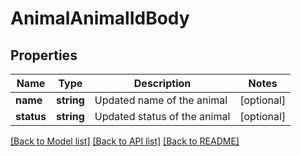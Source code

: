 # AnimalAnimalIdBody

## Properties
Name | Type | Description | Notes
------------ | ------------- | ------------- | -------------
**name** | **string** | Updated name of the animal | [optional] 
**status** | **string** | Updated status of the animal | [optional] 

[[Back to Model list]](../../README.md#documentation-for-models) [[Back to API list]](../../README.md#documentation-for-api-endpoints) [[Back to README]](../../README.md)

